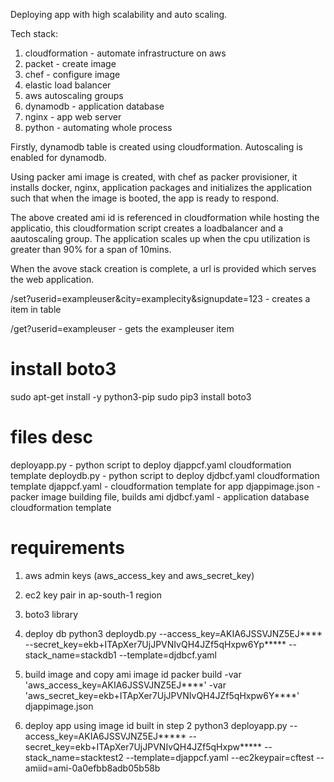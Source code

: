 Deploying app with high scalability and auto scaling.

Tech stack:
1. cloudformation - automate infrastructure on aws
2. packet - create image
3. chef - configure image
4. elastic load balancer
5. aws autoscaling groups
6. dynamodb - application database
7. nginx - app web server
7. python - automating whole process


Firstly, dynamodb table is created using cloudformation. Autoscaling is enabled for dynamodb.


Using packer ami image is created, with chef as packer provisioner, it installs docker, nginx, application packages and initializes the application such that when the image is booted, the app is ready to respond.


The above created ami id is referenced in cloudformation while hosting the applicatio, this cloudformation script creates a loadbalancer and a aautoscaling group.
The application scales up when the cpu utilization is greater than 90% for a span of 10mins.


When the avove stack creation is complete, a url is provided which serves the web application.

/set?userid=exampleuser&city=examplecity&signupdate=123   - creates a item in table

/get?userid=exampleuser   - gets the exampleuser item



# install boto3
sudo apt-get install -y python3-pip
sudo pip3 install boto3

# files desc
deployapp.py - python script to deploy djappcf.yaml cloudformation template
deploydb.py - python script to deploy djdbcf.yaml cloudformation template
djappcf.yaml - cloudformation template for app
djappimage.json - packer image building file, builds ami
djdbcf.yaml - application database cloudformation template


# requirements
1. aws admin keys (aws_access_key and aws_secret_key)
2. ec2 key pair in ap-south-1 region
3. boto3 library


1. deploy db
python3 deploydb.py --access_key=AKIA6JSSVJNZ5EJ**** --secret_key=ekb+ITApXer7UjJPVNIvQH4JZf5qHxpw6Yp***** --stack_name=stackdb1 --template=djdbcf.yaml

2. build image and copy ami image id
packer build -var 'aws_access_key=AKIA6JSSVJNZ5EJ****' -var 'aws_secret_key=ekb+ITApXer7UjJPVNIvQH4JZf5qHxpw6Y****' djappimage.json

3. deploy app using image id built in step 2
python3 deployapp.py --access_key=AKIA6JSSVJNZ5EJ***** --secret_key=ekb+ITApXer7UjJPVNIvQH4JZf5qHxpw***** --stack_name=stacktest2 --template=djappcf.yaml --ec2keypair=cftest --amiid=ami-0a0efbb8adb05b58b

